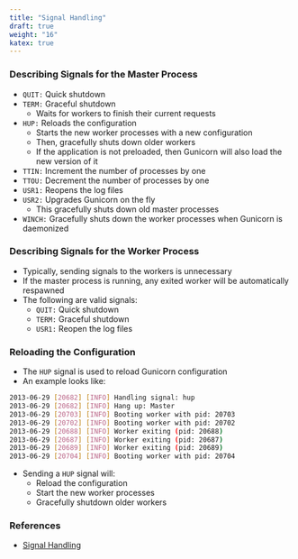 ```yaml
---
title: "Signal Handling"
draft: true
weight: "16"
katex: true
---
```


### Describing Signals for the Master Process
- `QUIT:` Quick shutdown
- `TERM:` Graceful shutdown
	- Waits for workers to finish their current requests
- `HUP:` Reloads the configuration
	- Starts the new worker processes with a new configuration
	- Then, gracefully shuts down older workers
	- If the application is not preloaded, then Gunicorn will also load the new version of it
- `TTIN:` Increment the number of processes by one
- `TTOU:` Decrement the number of processes by one
- `USR1:` Reopens the log files
- `USR2:` Upgrades Gunicorn on the fly
	- This gracefully shuts down old master processes
- `WINCH:` Gracefully shuts down the worker processes when Gunicorn is daemonized

### Describing Signals for the Worker Process
- Typically, sending signals to the workers is unnecessary
- If the master process is running, any exited worker will be automatically respawned
- The following are valid signals:
	- `QUIT:` Quick shutdown
	- `TERM:` Graceful shutdown
	- `USR1:` Reopen the log files

### Reloading the Configuration
- The `HUP` signal is used to reload Gunicorn configuration
- An example looks like:

```sh
2013-06-29 [20682] [INFO] Handling signal: hup
2013-06-29 [20682] [INFO] Hang up: Master
2013-06-29 [20703] [INFO] Booting worker with pid: 20703
2013-06-29 [20702] [INFO] Booting worker with pid: 20702
2013-06-29 [20688] [INFO] Worker exiting (pid: 20688)
2013-06-29 [20687] [INFO] Worker exiting (pid: 20687)
2013-06-29 [20689] [INFO] Worker exiting (pid: 20689)
2013-06-29 [20704] [INFO] Booting worker with pid: 20704
```

- Sending a `HUP` signal will:
	- Reload the configuration
	- Start the new worker processes
	- Gracefully shutdown older workers

### References
- [Signal Handling](https://docs.gunicorn.org/en/stable/signals.html)
